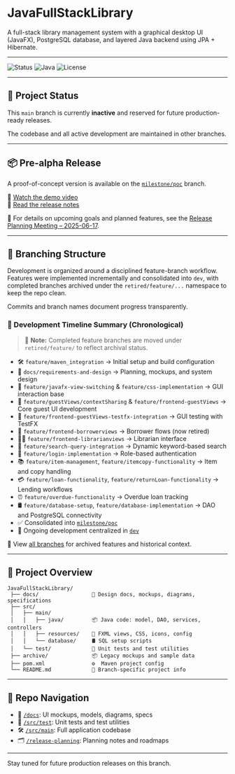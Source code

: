 # JavaFullStackLibrary

A full-stack library management system with a graphical desktop UI (JavaFX), PostgreSQL database, and layered Java backend using JPA + Hibernate.

---

![Status](https://img.shields.io/badge/status-pre--alpha-yellow)
![Java](https://img.shields.io/badge/java-21-blue)
![License](https://img.shields.io/github/license/MartinTCode/JavaFullStackLibrary)

---

## 📌 Project Status

This `main` branch is currently **inactive** and reserved for future production-ready releases.

The codebase and all active development are maintained in other branches.

---

## 📦 Pre-alpha Release

A proof-of-concept version is available on the [`milestone/poc`](../../tree/milestone/poc) branch.

🎥 [Watch the demo video](https://github.com/MartinTCode/JavaFullStackLibrary/releases/download/v0.1.0-prealpha/javafullstacklibrary_demo_compressed.mp4)  
📄 [Read the release notes](../../releases/tag/v0.1.0-prealpha)

🧭 For details on upcoming goals and planned features, see the [Release Planning Meeting – 2025-06-17](https://github.com/MartinTCode/JavaFullStackLibrary/blob/dev/docs/release-planning/RELEASE_MEETING_2025-06-17.md).


---



## 🌱 Branching Structure

Development is organized around a disciplined feature-branch workflow. Features were implemented incrementally and consolidated into `dev`, with completed branches archived under the `retired/feature/...` namespace to keep the repo clean.

Commits and branch names document progress transparently.

### 🏁 Development Timeline Summary (Chronological)

> 📁 **Note:** Completed feature branches are moved under `retired/feature/` to reflect archival status.

- 🛠️ `feature/maven_integration` → Initial setup and build configuration
- 📐 `docs/requirements-and-design` → Planning, mockups, and system design
- 🧩 `feature/javafx-view-switching` & `feature/css-implementation` → GUI interaction base
- 🎯 `feature/guestViews/contextSharing` & `feature/frontend-guestViews` → Core guest UI development
- 🧪 `feature/frontend-guestViews-testfx-integration` → GUI testing with TestFX
- 🔁 `feature/frontend-borrowerviews` → Borrower flows (now retired)
- 👩‍🏫 `feature/frontend-librarianviews` → Librarian interface
- 🔎 `feature/search-query-integration` → Dynamic keyword-based search
- 🔐 `feature/login-implementation` → Role-based authentication
- 📚 `feature/item-management`, `feature/itemcopy-functionality` → Item and copy handling
- 💳 `feature/loan-functionality`, `feature/returnLoan-functionality` → Lending workflows
- ⏰ `feature/overdue-functionality` → Overdue loan tracking
- 🛢️ `feature/database-setup`, `feature/database-implementation` → DAO and PostgreSQL connectivity
- ✅ Consolidated into [`milestone/poc`](../../tree/milestone/poc)
- 🚧 Ongoing development centralized in [`dev`](../../tree/dev)

📂 View [all branches](../../branches) for archived features and historical context.

---

## 🧭 Project Overview

```
JavaFullStackLibrary/
 ├── docs/                 📁 Design docs, mockups, diagrams, specifications
 ├── src/
 │   ├── main/
 │   │   ├── java/         📦 Java code: model, DAO, services, controllers
 │   │   ├── resources/    🎨 FXML views, CSS, icons, config
 │   │   └── database/     🛢️ SQL setup scripts
 │   └── test/             🧪 Unit tests and test utilities
 ├── archive/              📦 Legacy mockups and sample data
 ├── pom.xml               ⚙️  Maven project config
 └── README.md             📘 Branch-specific project info
```

---

## 📂 Repo Navigation

- 📁 [`/docs`](../../tree/milestone/poc/docs): UI mockups, models, diagrams, specs
- 🧪 [`/src/test`](../../tree/milestone/poc/src/test): Unit tests and test utilities
- 🛠️ [`/src/main`](../../tree/milestone/poc/src/main): Full application codebase
- 🗂️ [`/release-planning`](../../tree/milestone/poc/release-planning): Planning notes and roadmaps

---

Stay tuned for future production releases on this branch.
